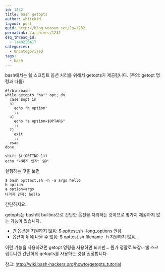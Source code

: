 ```yaml
---
id: 1232
title: bash getopts
author: whitekid
layout: post
guid: http://blog.woosum.net/?p=1232
permalink: /archives/1232
dsq_thread_id:
  - 1148226417
categories:
  - Uncategorized
tags:
  - bash
---
```

bash에서는 쉘 스크립트 옵션 처리를 위해서 getopts가 제공됩니다. (주의: getopt 명령과 다름)

    #!/bin/bash  
    while getopts "ha:" opt; do  
      case $opt in  
      h)  
        echo "h option"  
        ;;  
      a)  
        echo "a option=$OPTARG"  
        ;;  
      ?)  
        exit
        ;;  
      esac  
    done
    
    shift $((OPTIND-1))  
    echo "나머지 인자: $@"  

실행하는 것을 보면

    $ bash opttest.sh -h -a args hello  
    h option  
    a option=args  
    나머지 인자: hello  

간단하지요.

getopts는 bash의 builtins으로 간단한 옵션을 처리하는 것이므로 몇가지 제공하지 않는 기능이 있습니다.

  * <span style="line-height: 13px;">긴 옵션을 지원하지 않음: $ opttest.sh -long_options 안됨</span>
  * 옵션이 뒤에 나올 수 없음: $ opttest.sh filename -h 지원하지 않음...

이런 기능을 사용하려면 getopt 명령을 사용하면 되지만... 뭔가 정말로 복잡~ 쉘 스크립트니깐 간단하게 getopts를 사용하는 것을 권장합니다.

참고: <http://wiki.bash-hackers.org/howto/getopts_tutorial>